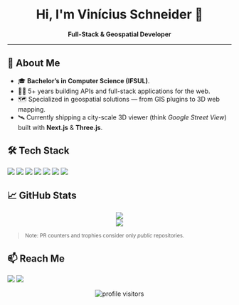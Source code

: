<h1 align="center">Hi, I'm Vinícius Schneider 👋</h1>

<p align="center">
  <strong>Full-Stack & Geospatial Developer</strong><br/>
</p>

---

## 🚀 About Me
- 🎓 **Bachelor’s in Computer Science (IFSUL)**.
- 👨‍💻 5+ years building APIs and full-stack applications for the web.
- 🗺  Specialized in geospatial solutions — from GIS plugins to 3D web mapping.
- 🛰  Currently shipping a city-scale 3D viewer (think *Google Street View*) built with **Next.js** & **Three.js**.

## 🛠 Tech Stack
<p>
  <img src="https://img.shields.io/badge/JavaScript-F7DF1E?style=for-the-badge&logo=javascript&logoColor=black"/>
  <img src="https://img.shields.io/badge/Python-3776AB?style=for-the-badge&logo=python&logoColor=white"/>
  <img src="https://img.shields.io/badge/Node.js-339933?style=for-the-badge&logo=node.js&logoColor=white"/>
  <img src="https://img.shields.io/badge/React-20232A?style=for-the-badge&logo=react&logoColor=61DAFB"/>
  <img src="https://img.shields.io/badge/Vue.js-4FC08D?style=for-the-badge&logo=vuedotjs&logoColor=white"/>
  <img src="https://img.shields.io/badge/PostgreSQL-4169E1?style=for-the-badge&logo=postgresql&logoColor=white"/>
  <img src="https://img.shields.io/badge/MongoDB-47A248?style=for-the-badge&logo=mongodb&logoColor=white"/>
</p>

## 📈 GitHub Stats
<p align="center">
  <!-- Contribution streak card -->
  <img src="https://github-readme-streak-stats.herokuapp.com/?user=vinirafaelsch&theme=radical" />
  <br/>
  <!-- Trophy card -->
  <img src="https://github-profile-trophy.vercel.app/?username=vinirafaelsch&theme=radical&no-frame=true&row=1&column=7" />
</p>

<blockquote><sub>Note: PR counters and trophies consider only <em>public</em> repositories.</sub></blockquote>

## 📫 Reach Me
<p>
  <a href="mailto:vinirafaelsch@gmail.com"><img src="https://img.shields.io/badge/Email-D14836?style=for-the-badge&logo=gmail&logoColor=white"/></a>
  <a href="https://www.linkedin.com/in/viniciusrafaelschneider/"><img src="https://img.shields.io/badge/LinkedIn-0A66C2?style=for-the-badge&logo=linkedin&logoColor=white"/></a>
</p>

<p align="center">
  <img src="https://visitor-badge.laobi.icu/badge?page_id=vinirafaelsch.vinirafaelsch" alt="profile visitors"/>
</p>
